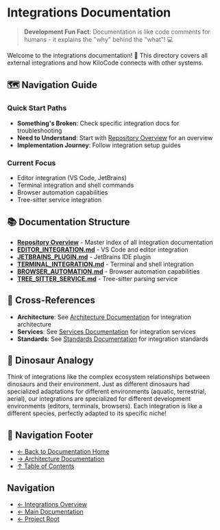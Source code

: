 # Integrations Documentation

> **Development Fun Fact**: Documentation is like code comments for humans - it explains the "why" behind the "what"! 💻

Welcome to the integrations documentation! 🔌 This directory covers all external integrations and
how KiloCode connects with other systems.

## 🗺️ Navigation Guide

### Quick Start Paths
- **Something's Broken**: Check specific integration docs for troubleshooting
- **Need to Understand**: Start with [Repository Overview](README.md) for an overview
- **Implementation Journey**: Follow integration setup guides

### Current Focus
- Editor integration (VS Code, JetBrains)
- Terminal integration and shell commands
- Browser automation capabilities
- Tree-sitter service integration

## 📚 Documentation Structure
- **[Repository Overview](README.md)** - Master index of all integration documentation
- **[EDITOR\_INTEGRATION.md](EDITOR_INTEGRATION.md)** - VS Code and editor integration
- **[JETBRAINS\_PLUGIN.md](JETBRAINS_PLUGIN.md)** - JetBrains IDE plugin
- **[TERMINAL\_INTEGRATION.md](TERMINAL_INTEGRATION.md)** - Terminal and shell integration
- **[BROWSER\_AUTOMATION.md](BROWSER_AUTOMATION.md)** - Browser automation capabilities
- **[TREE\_SITTER\_SERVICE.md](TREE_SITTER_SERVICE.md)** - Tree-sitter parsing service

## 🔗 Cross-References
- **Architecture**: See [Architecture Documentation](../../architecture/) for integration architecture
- **Services**: See [Services Documentation](../../services/) for integration services
- **Standards**: See [Standards Documentation](../../standards////////) for integration standards

## 🦕 Dinosaur Analogy

Think of integrations like the complex ecosystem relationships between dinosaurs and their
environment. Just as different dinosaurs had specialized adaptations for different environments
(aquatic, terrestrial, aerial), our integrations are specialized for different development
environments (editors, terminals, browsers). Each integration is like a different species, perfectly
adapted to its specific niche!

## 🧭 Navigation Footer
- [← Back to Documentation Home](../README.md)
- [→ Architecture Documentation](../architecture/README.md)
- [↑ Table of Contents](../README.md)

## Navigation
- [← Integrations Overview](README.md)
- [← Main Documentation](../README.md)
- [← Project Root](../../README.md)
